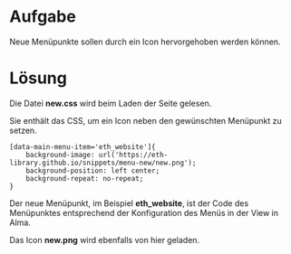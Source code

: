 # Aufgabe
Neue Menüpunkte sollen durch ein Icon hervorgehoben werden können.
 
# Lösung
Die Datei **new.css** wird beim Laden der Seite gelesen.

Sie enthält das CSS, um ein Icon neben den gewünschten Menüpunkt zu setzen.

```
[data-main-menu-item='eth_website']{
    background-image: url('https://eth-library.github.io/snippets/menu-new/new.png');
    background-position: left center;
    background-repeat: no-repeat;
}
```

Der neue Menüpunkt, im Beispiel **eth_website**, ist der Code des Menüpunktes entsprechend der Konfiguration des Menüs in der View in Alma.

Das Icon **new.png** wird ebenfalls von hier geladen.
